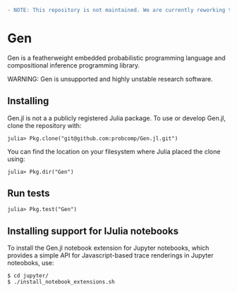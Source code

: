 ```diff
- NOTE: This repository is not maintained. We are currently reworking the system from the ground up.
```

# Gen

Gen is a featherweight embedded probabilistic programming language and compositional inference programming library.

WARNING: Gen is unsupported and highly unstable research software.

## Installing
Gen.jl is not a a publicly registered Julia package.
To use or develop Gen.jl, clone the repository with:
```
julia> Pkg.clone("git@github.com:probcomp/Gen.jl.git")
```
You can find the location on your filesystem where Julia placed the clone using:
```
julia> Pkg.dir("Gen")
```

## Run tests
```
julia> Pkg.test("Gen")
```

## Installing support for IJulia notebooks

To install the Gen.jl notebook extension for Jupyter notebooks, which provides
a simple API for Javascript-based trace renderings in Jupyter noteoboks, use:

```
$ cd jupyter/
$ ./install_notebook_extensions.sh
```
